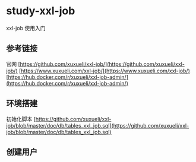 # study-xxl-job #
xxl-job 使用入门

## 参考链接 ##
官网 [https://github.com/xuxueli/xxl-job/](https://github.com/xuxueli/xxl-job/)
[https://www.xuxueli.com/xxl-job/](https://www.xuxueli.com/xxl-job/)
[https://hub.docker.com/r/xuxueli/xxl-job-admin/](https://hub.docker.com/r/xuxueli/xxl-job-admin/)

## 环境搭建 ##
初始化脚本
[https://github.com/xuxueli/xxl-job/blob/master/doc/db/tables_xxl_job.sql](https://github.com/xuxueli/xxl-job/blob/master/doc/db/tables_xxl_job.sql)

## 创建用户 ##


